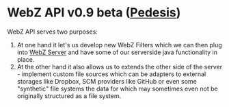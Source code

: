# WebZ API v0.9 beta ([Pedesis](https://www.pinterest.com/teremterem/pedesis-from-ancient-greek-a-leaping/))

WebZ API serves two purposes:
 1. At one hand it let's us develop new WebZ Filters which we can then plug into [WebZ Server](https://github.com/terems-org/webz-server#webz-server-v09-beta-pedesis) and have some of our serverside java functionality in place.
 2. At the other hand it also allows us to extends the other side of the server - implement custom file sources which can be adapters to external storages like Dropbox, SCM providers like GitHub or even some "synthetic" file systems the data for which may sometimes even not be originally structured as a file system.
